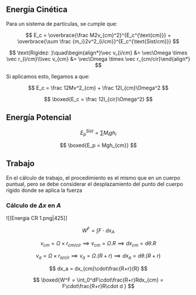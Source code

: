 ## Energía Cinética

Para un sistema de partículas, se cumple que:

$$
E_c = \overbrace{\frac M2v_{cm}^2}^{E_c^{\text{cm}}} + \overbrace{\sum \frac {m_i}2v^2_{i/cm}}^{E_c^{\text{Sist/cm}}}
$$

$$
\text{Rígidez: }\quad\begin{align*}\vec v_{i/cm} &= \vec\Omega \times \vec r_{i/cm}\\\vec v_{cm} &= \vec\Omega \times \vec r_{cm/cir}\end{align*}
$$

Si aplicamos esto, llegamos a que:

$$
E_c = \frac 12Mv^2_{cm} + \frac 12I_{cm}\Omega^2
$$

$$
\boxed{E_c = \frac 12I_{cir}\Omega^2}
$$

## Energía Potencial

$$
E_p^{Sist} = \sum M_igh_i
$$

$$
\boxed{E_p = Mgh_{cm}}
$$

## Trabajo

En el cálculo de trabajo, el procedimiento es el mismo que en un cuerpo puntual, pero se debe considerar el desplazamiento del punto del cuerpo rígido donde se aplica la fuerza

### Cálculo de $\Delta x$ en $A$

![[Energia CR 1.png|425]]

$$
W^F = \int F\cdot dx_A
$$

$$
v_{cm} = \Omega\times r_{cm/cir} \implies v_{cm} = \Omega.R \implies dx_{cm} = d\theta.R
$$

$$
v_a = \Omega\times r_{a/cir} \implies v_a = \Omega.(R+r) \implies dx_a = d\theta.(R+r)
$$

$$
dx_a = dx_{cm}\cdot\frac{R+r}{R}
$$

$$
\boxed{W^F = \int_0^dF\cdot\frac{R+r}Rdx_{cm} = F\cdot\frac{R+r}R\cdot d }
$$
